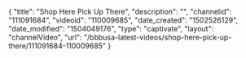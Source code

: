 {
    "title": "Shop Here Pick Up There",
    "description": "",
    "channelid": "111091684",
    "videoid": "110009685",
    "date_created": "1502526129",
    "date_modified": "1504049176",
    "type": "captivate",
    "layout": "channelVideo",
    "url": "\/bbbusa-latest-videos\/shop-here-pick-up-there\/111091684-110009685"
}